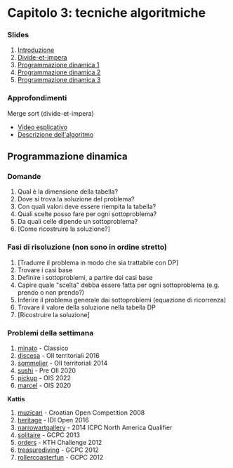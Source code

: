 # Capitolo 3: tecniche algoritmiche

### Slides

1. [Introduzione](http://disi.unitn.it/~montreso/asd/slides/00-introcorso.pdf "Montresor")
2. [Divide-et-impera](http://disi.unitn.it/~montreso/asd/slides/12-divide.pdf "Montresor")
3. [Programmazione dinamica 1](http://disi.unitn.it/~montreso/asd/slides/13-pd1.pdf "Montresor")
4. [Programmazione dinamica 2](http://disi.unitn.it/~montreso/asd/slides/13-pd2.pdf "Montresor")
5. [Programmazione dinamica 3](http://disi.unitn.it/~montreso/asd/slides/13-pd3.pdf "Montresor")



### Approfondimenti

Merge sort (divide-et-impera)
- [Video esplicativo](https://www.youtube.com/watch?v=JSceec-wEyw)
- [Descrizione dell'algoritmo](https://www.geeksforgeeks.org/merge-sort/)


## Programmazione dinamica
### Domande
1. Qual è la dimensione della tabella?
2. Dove si trova la soluzione del problema?
3. Con quali valori deve essere riempita la tabella?
4. Quali scelte posso fare per ogni sottoproblema?
5. Da quali celle dipende un sottoproblema?
6. \[Come ricostruire la soluzione?\]

### Fasi di risoluzione (non sono in ordine stretto)
1. \[Tradurre il problema in modo che sia trattabile con DP\]
2. Trovare i casi base
3. Definire i sottoproblemi, a partire dai casi base
4. Capire quale "scelta" debba essere fatta per ogni sottoproblema (e.g. prendo o non prendo?)
5. Inferire il problema generale dai sottoproblemi (equazione di ricorrenza)
6. Trovare il valore della soluzione nella tabella DP
7. \[Ricostruire la soluzione\]


### Problemi della settimana

1. [minato](https://training.olinfo.it/#/task/minato/statement "oii") - Classico
2. [discesa](https://training.olinfo.it/#/task/discesa/statement "oii") - OII territoriali 2016
3. [sommelier](https://training.olinfo.it/#/task/sommelier/statement "oii") - OII territoriali 2014
4. [sushi](https://training.olinfo.it/#/task/preoii_sushi/statement "oii") - Pre OII 2020
5. [pickup](https://training.olinfo.it/#/task/ois_pickup/statement "oii") - OIS 2022
6. [marcel](https://training.olinfo.it/#/task/ois_marcel/statement "oii") - OIS 2020

**Kattis**
1. [muzicari](https://open.kattis.com/problems/muzicari "kattis") - Croatian Open Competition 2008
2. [heritage](https://open.kattis.com/problems/heritage "kattis") - IDI Open 2016
3. [narrowartgallery](https://open.kattis.com/problems/narrowartgallery "kattis") - 2014 ICPC North America Qualifier
4. [solitaire](https://open.kattis.com/problems/solitaire "kattis") - GCPC 2013
5. [orders](https://open.kattis.com/problems/orders "kattis") - KTH Challenge 2012
6. [treasurediving](https://open.kattis.com/problems/treasurediving "kattis") - GCPC 2012
7. [rollercoasterfun](https://open.kattis.com/problems/rollercoasterfun "kattis") - GCPC 2012

